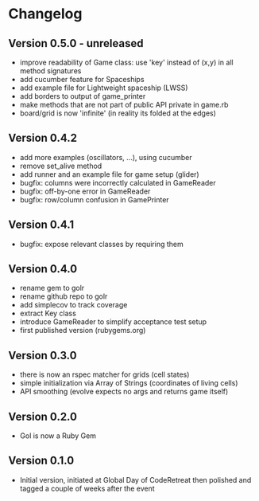 Changelog
=========

Version 0.5.0 - unreleased
-------------

* improve readability of Game class: use 'key' instead of (x,y) in all method signatures
* add cucumber feature for Spaceships
* add example file for Lightweight spaceship (LWSS)
* add borders to output of game_printer
* make methods that are not part of public API private in game.rb
* board/grid is now 'infinite' (in reality its folded at the edges)

Version 0.4.2
-------------

* add more examples (oscillators, ...), using cucumber
* remove set_alive method
* add runner and an example file for game setup (glider)
* bugfix: columns were incorrectly calculated in GameReader
* bugfix: off-by-one error in GameReader
* bugfix: row/column confusion in GamePrinter

Version 0.4.1
-------------

* bugfix: expose relevant classes by requiring them

Version 0.4.0
-------------

* rename gem to golr
* rename github repo to golr
* add simplecov to track coverage
* extract Key class
* introduce GameReader to simplify acceptance test setup
* first published version (rubygems.org)

Version 0.3.0
-------------

* there is now an rspec matcher for grids (cell states)
* simple initialization via Array of Strings (coordinates of living cells)
* API smoothing (evolve expects no args and returns game itself)

Version 0.2.0
-------------

* Gol is now a Ruby Gem

Version 0.1.0
-------------

* Initial version, initiated at Global Day of CodeRetreat then polished and tagged a couple of weeks after the event
